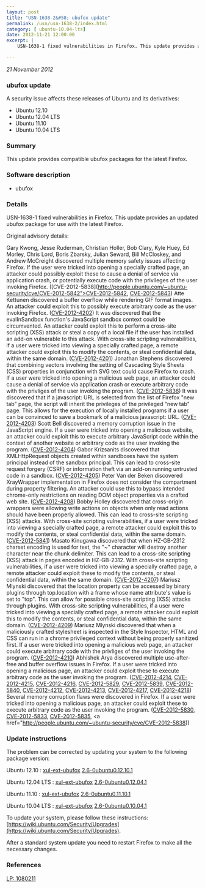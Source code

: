 ```yaml
---
layout: post
title: "USN-1638-2&#58; ubufox update"
permalink: /usn/usn-1638-2/index.html
category: [ ubuntu-10.04-lts]
date: 2012-11-21 12:00:00
excerpt: |
    USN-1638-1 fixed vulnerabilities in Firefox. This update provides an updated ubufox package for use with the latest Firefox.
    
--- 
```

 
 

*21 November 2012*

### ubufox update

A security issue affects these releases of Ubuntu and its derivatives:

* Ubuntu 12.10
* Ubuntu 12.04 LTS
* Ubuntu 11.10
* Ubuntu 10.04 LTS

### Summary

This update provides compatible ubufox packages for the latest Firefox. 

### Software description

* ubufox 

### Details

USN-1638-1 fixed vulnerabilities in Firefox. This update provides an updated ubufox package for use with the latest Firefox.

Original advisory details:

 Gary Kwong, Jesse Ruderman, Christian Holler, Bob Clary, Kyle Huey, Ed Morley, Chris Lord, Boris Zbarsky, Julian Seward, Bill McCloskey, and Andrew McCreight discovered multiple memory safety issues affecting Firefox. If the user were tricked into opening a specially crafted page, an attacker could possibly exploit these to cause a denial of service via application crash, or potentially execute code with the privileges of the user invoking Firefox. ([CVE-2012-5838](http://people.ubuntu.com/~ubuntu-security/cve/CVE-2012-5842">CVE-2012-5842</a>, <a href="http://people.ubuntu.com/~ubuntu-security/cve/CVE-2012-5843">CVE-2012-5843</a>) Atte Kettunen discovered a buffer overflow while rendering GIF format images. An attacker could exploit this to possibly execute arbitrary code as the user invoking Firefox. (<a href="http://people.ubuntu.com/~ubuntu-security/cve/CVE-2012-4202">CVE-2012-4202</a>) It was discovered that the evalInSandbox function&#39;s JavaScript sandbox context could be circumvented. An attacker could exploit this to perform a cross-site scripting (XSS) attack or steal a copy of a local file if the user has installed an add-on vulnerable to this attack. With cross-site scripting vulnerabilities, if a user were tricked into viewing a specially crafted page, a remote attacker could exploit this to modify the contents, or steal confidential data, within the same domain. (<a href="http://people.ubuntu.com/~ubuntu-security/cve/CVE-2012-4201">CVE-2012-4201</a>) Jonathan Stephens discovered that combining vectors involving the setting of Cascading Style Sheets (CSS) properties in conjunction with SVG text could cause Firefox to crash. If a user were tricked into opening a malicious web page, an attacker could cause a denial of service via application crash or execute arbitrary code with the privliges of the user invoking the program. (<a href="http://people.ubuntu.com/~ubuntu-security/cve/CVE-2012-5836">CVE-2012-5836</a>) It was discovered that if a javascript: URL is selected from the list of Firefox &quot;new tab&quot; page, the script will inherit the privileges of the privileged &quot;new tab&quot; page. This allows for the execution of locally installed programs if a user can be convinced to save a bookmark of a malicious javascript: URL. (<a href="http://people.ubuntu.com/~ubuntu-security/cve/CVE-2012-4203">CVE-2012-4203</a>) Scott Bell discovered a memory corruption issue in the JavaScript engine. If a user were tricked into opening a malicious website, an attacker could exploit this to execute arbitrary JavaScript code within the context of another website or arbitrary code as the user invoking the program. (<a href="http://people.ubuntu.com/~ubuntu-security/cve/CVE-2012-4204">CVE-2012-4204</a>) Gabor Krizsanits discovered that XMLHttpRequest objects created within sandboxes have the system principal instead of the sandbox principal. This can lead to cross-site request forgery (CSRF) or information theft via an add-on running untrusted code in a sandbox. (<a href="http://people.ubuntu.com/~ubuntu-security/cve/CVE-2012-4205">CVE-2012-4205</a>) Peter Van der Beken discovered XrayWrapper implementation in Firefox does not consider the compartment during property filtering. An attacker could use this to bypass intended chrome-only restrictions on reading DOM object properties via a crafted web site. (<a href="http://people.ubuntu.com/~ubuntu-security/cve/CVE-2012-4208">CVE-2012-4208</a>) Bobby Holley discovered that cross-origin wrappers were allowing write actions on objects when only read actions should have been properly allowed. This can lead to cross-site scripting (XSS) attacks. With cross-site scripting vulnerabilities, if a user were tricked into viewing a specially crafted page, a remote attacker could exploit this to modify the contents, or steal confidential data, within the same domain. (<a href="http://people.ubuntu.com/~ubuntu-security/cve/CVE-2012-5841">CVE-2012-5841</a>) Masato Kinugawa discovered that when HZ-GB-2312 charset encoding is used for text, the &quot;~&quot; character will destroy another character near the chunk delimiter. This can lead to a cross-site scripting (XSS) attack in pages encoded in HZ-GB-2312. With cross-site scripting vulnerabilities, if a user were tricked into viewing a specially crafted page, a remote attacker could exploit these to modify the contents, or steal confidential data, within the same domain. (<a href="http://people.ubuntu.com/~ubuntu-security/cve/CVE-2012-4207">CVE-2012-4207</a>) Mariusz Mlynski discovered that the location property can be accessed by binary plugins through top.location with a frame whose name attribute&#39;s value is set to &quot;top&quot;. This can allow for possible cross-site scripting (XSS) attacks through plugins. With cross-site scripting vulnerabilities, if a user were tricked into viewing a specially crafted page, a remote attacker could exploit this to modify the contents, or steal confidential data, within the same domain. (<a href="http://people.ubuntu.com/~ubuntu-security/cve/CVE-2012-4209">CVE-2012-4209</a>) Mariusz Mlynski discovered that when a maliciously crafted stylesheet is inspected in the Style Inspector, HTML and CSS can run in a chrome privileged context without being properly sanitized first. If a user were tricked into opening a malicious web page, an attacker could execute arbitrary code with the privliges of the user invoking the program. (<a href="http://people.ubuntu.com/~ubuntu-security/cve/CVE-2012-4210">CVE-2012-4210</a>) Abhishek Arya discovered multiple use-after-free and buffer overflow issues in Firefox. If a user were tricked into opening a malicious page, an attacker could exploit these to execute arbitrary code as the user invoking the program. (<a href="http://people.ubuntu.com/~ubuntu-security/cve/CVE-2012-4214">CVE-2012-4214</a>, <a href="http://people.ubuntu.com/~ubuntu-security/cve/CVE-2012-4215">CVE-2012-4215</a>, <a href="http://people.ubuntu.com/~ubuntu-security/cve/CVE-2012-4216">CVE-2012-4216</a>, <a href="http://people.ubuntu.com/~ubuntu-security/cve/CVE-2012-5829">CVE-2012-5829</a>, <a href="http://people.ubuntu.com/~ubuntu-security/cve/CVE-2012-5839">CVE-2012-5839</a>, <a href="http://people.ubuntu.com/~ubuntu-security/cve/CVE-2012-5840">CVE-2012-5840</a>, <a href="http://people.ubuntu.com/~ubuntu-security/cve/CVE-2012-4212">CVE-2012-4212</a>, <a href="http://people.ubuntu.com/~ubuntu-security/cve/CVE-2012-4213">CVE-2012-4213</a>, <a href="http://people.ubuntu.com/~ubuntu-security/cve/CVE-2012-4217">CVE-2012-4217</a>, <a href="http://people.ubuntu.com/~ubuntu-security/cve/CVE-2012-4218">CVE-2012-4218</a>) Several memory corruption flaws were discovered in Firefox. If a user were tricked into opening a malicious page, an attacker could exploit these to execute arbitrary code as the user invoking the program. (<a href="http://people.ubuntu.com/~ubuntu-security/cve/CVE-2012-5830">CVE-2012-5830</a>, <a href="http://people.ubuntu.com/~ubuntu-security/cve/CVE-2012-5833">CVE-2012-5833</a>, <a href="http://people.ubuntu.com/~ubuntu-security/cve/CVE-2012-5835">CVE-2012-5835</a>, <a href="http://people.ubuntu.com/~ubuntu-security/cve/CVE-2012-5838)) 

### Update instructions

The problem can be corrected by updating your system to the following package version:

Ubuntu 12.10
 : [xul-ext-ubufox](https://launchpad.net/ubuntu/+source/ubufox) <span> [2.6-0ubuntu0.12.10.1](https://launchpad.net/ubuntu/+source/ubufox/2.6-0ubuntu0.12.10.1) </span> 

Ubuntu 12.04 LTS
 : [xul-ext-ubufox](https://launchpad.net/ubuntu/+source/ubufox) <span> [2.6-0ubuntu0.12.04.1](https://launchpad.net/ubuntu/+source/ubufox/2.6-0ubuntu0.12.04.1) </span> 

Ubuntu 11.10
 : [xul-ext-ubufox](https://launchpad.net/ubuntu/+source/ubufox) <span> [2.6-0ubuntu0.11.10.1](https://launchpad.net/ubuntu/+source/ubufox/2.6-0ubuntu0.11.10.1) </span> 

Ubuntu 10.04 LTS
 : [xul-ext-ubufox](https://launchpad.net/ubuntu/+source/ubufox) <span> [2.6-0ubuntu0.10.04.1](https://launchpad.net/ubuntu/+source/ubufox/2.6-0ubuntu0.10.04.1) </span> 

To update your system, please follow these instructions: [https://wiki.ubuntu.com/Security/Upgrades](https://wiki.ubuntu.com/Security/Upgrades).

After a standard system update you need to restart Firefox to make all the necessary changes. 

### References

 
 [LP: 1080211](https://launchpad.net/bugs/1080211)
 

